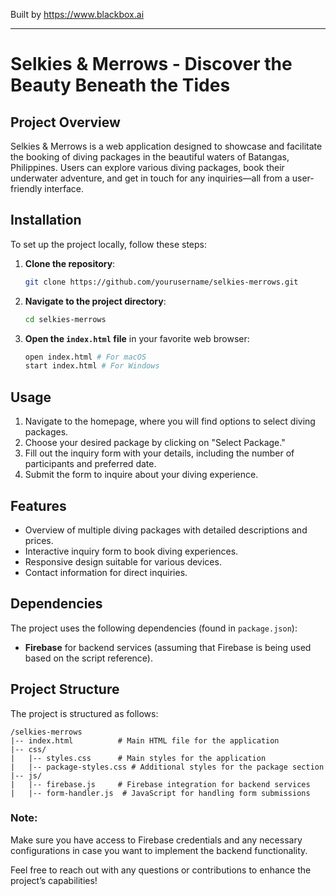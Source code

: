 
Built by https://www.blackbox.ai

---

# Selkies & Merrows - Discover the Beauty Beneath the Tides

## Project Overview
Selkies & Merrows is a web application designed to showcase and facilitate the booking of diving packages in the beautiful waters of Batangas, Philippines. Users can explore various diving packages, book their underwater adventure, and get in touch for any inquiries—all from a user-friendly interface.

## Installation
To set up the project locally, follow these steps:

1. **Clone the repository**:
   ```bash
   git clone https://github.com/yourusername/selkies-merrows.git
   ```

2. **Navigate to the project directory**:
   ```bash
   cd selkies-merrows
   ```

3. **Open the `index.html` file** in your favorite web browser:
   ```bash
   open index.html # For macOS
   start index.html # For Windows
   ```

## Usage
1. Navigate to the homepage, where you will find options to select diving packages.
2. Choose your desired package by clicking on "Select Package."
3. Fill out the inquiry form with your details, including the number of participants and preferred date.
4. Submit the form to inquire about your diving experience.

## Features
- Overview of multiple diving packages with detailed descriptions and prices.
- Interactive inquiry form to book diving experiences.
- Responsive design suitable for various devices.
- Contact information for direct inquiries.

## Dependencies
The project uses the following dependencies (found in `package.json`):
- **Firebase** for backend services (assuming that Firebase is being used based on the script reference).

## Project Structure
The project is structured as follows:

```
/selkies-merrows
|-- index.html          # Main HTML file for the application
|-- css/
|   |-- styles.css      # Main styles for the application
|   |-- package-styles.css # Additional styles for the package section
|-- js/
|   |-- firebase.js     # Firebase integration for backend services
|   |-- form-handler.js  # JavaScript for handling form submissions
```

### Note:
Make sure you have access to Firebase credentials and any necessary configurations in case you want to implement the backend functionality.

Feel free to reach out with any questions or contributions to enhance the project’s capabilities!